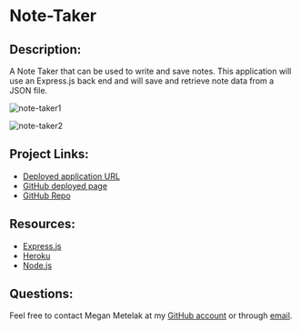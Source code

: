 # Note-Taker
## Description:
A Note Taker that can be used to write and save notes. This application will use an Express.js back end and will save and retrieve note data from a JSON file.

![note-taker1](https://user-images.githubusercontent.com/94068596/153215982-ce188d31-4cb1-46c2-8b1b-f9f61968b7fe.jpg)

![note-taker2](https://user-images.githubusercontent.com/94068596/153216043-7218a840-d1d0-417d-8e04-31de1331073e.jpg)

## Project Links:
* [Deployed application URL](https://post-note.herokuapp.com/)
* [GitHub deployed page](https://metelak.github.io/Post-Note/)
* [GitHub Repo](https://github.com/Metelak/Post-Note)

## Resources:
* [Express.js](https://www.npmjs.com/package/express)
* [Heroku](https://id.heroku.com/login)
* [Node.js](https://nodejs.dev/learn/the-package-json-guide)

## Questions:
Feel free to contact Megan Metelak at my [GitHub account](https://github.com/Metelak) or through [email](megan.metelak@gmail.com).